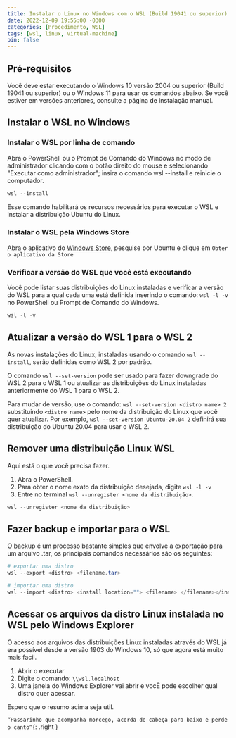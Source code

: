 ```yaml
---
title: Instalar o Linux no Windows com o WSL (Build 19041 ou superior)
date: 2022-12-09 19:55:00 -0300
categories: [Procedimento, WSL]
tags: [wsl, linux, virtual-machine]
pin: false
---
```


## Pré-requisitos
Você deve estar executando o Windows 10 versão 2004 ou superior (Build 19041 ou superior) ou o Windows 11 para usar os comandos abaixo. Se você estiver em versões anteriores, consulte a página de instalação manual.


## Instalar o WSL no Windows
### Instalar o WSL por linha de comando
Abra o PowerShell ou o Prompt de Comando do Windows no modo de administrador clicando com o botão direito do mouse e selecionando "Executar como administrador"; insira o comando wsl --install e reinicie o computador.
```powershell
wsl --install
```
Esse comando habilitará os recursos necessários para executar o WSL e instalar a distribuição Ubuntu do Linux.


### Instalar o WSL pela Windows Store
Abra o aplicativo do [Windows Store](https://apps.microsoft.com/store/apps), pesquise por Ubuntu e clique em `Obter o aplicativo da Store`


### Verificar a versão do WSL que você está executando
Você pode listar suas distribuições do Linux instaladas e verificar a versão do WSL para a qual cada uma está definida inserindo o comando: `wsl -l -v` no PowerShell ou Prompt de Comando do Windows.
```powershell
wsl -l -v
```


## Atualizar a versão do WSL 1 para o WSL 2
As novas instalações do Linux, instaladas usando o comando `wsl --install`, serão definidas como WSL 2 por padrão.

O comando `wsl --set-version` pode ser usado para fazer downgrade do WSL 2 para o WSL 1 ou atualizar as distribuições do Linux instaladas anteriormente do WSL 1 para o WSL 2.

Para mudar de versão, use o comando: `wsl --set-version <distro name> 2` substituindo `<distro name>` pelo nome da distribuição do Linux que você quer atualizar. Por exemplo, `wsl --set-version Ubuntu-20.04 2` definirá sua distribuição do Ubuntu 20.04 para usar o WSL 2.


## Remover uma distribuição Linux WSL
Aqui está o que você precisa fazer.

1. Abra o PowerShell.
2. Para obter o nome exato da distribuição desejada, digite `wsl -l -v`
3. Entre no terminal `wsl --unregister <nome da distribuição>`.
```powershell
wsl --unregister <nome da distribuição>
```

## Fazer backup e importar para o WSL
O backup é um processo bastante simples que envolve a exportação para um arquivo .tar, os principais comandos necessários são os seguintes:
```powershell
# exportar uma distro
wsl --export <distro> <filename.tar>

# importar uma distro
wsl --import <distro> <install location=""> <filename> </filename></install></distro></filename.tar></distro>
```

## Acessar os arquivos da distro Linux instalada no WSL pelo Windows Explorer
O acesso aos arquivos das distribuições Linux instaladas através do WSL já era possível desde a versão 1903 do Windows 10, só que agora está muito mais facil.
1. Abrir o executar
2. Digite o comando: `\\wsl.localhost`
3. Uma janela do Windows Explorer vai abrir e vocÊ pode escolher qual distro quer acessar.


Espero que o resumo acima seja util.

`“Passarinho que acompanha morcego, acorda de cabeça para baixo e perde o canto”`{: .right }

